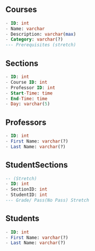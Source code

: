## Courses
```sql
- ID: int
- Name: varchar
- Description: varchar(max)
- Category: varchar(?)
--- Prerequisites (stretch)
```

## Sections
```sql
- ID: int
- Course ID: int
- Professor ID: int
- Start-Time: time
- End-Time: time
- Day: varchar(5)
```

## Professors
```sql
- ID: int
- First Name: varchar(?)
- Last Name: varchar(?)
```
## StudentSections 
```sql
-- (Stretch)
- ID: int
- SectionID: int
- StudentID: int
--- Grade/ Pass(No Pass) Stretch 
```

## Students
```sql
- ID: int
- First Name: varchar(?)
- Last Name: varchar(?)
```
